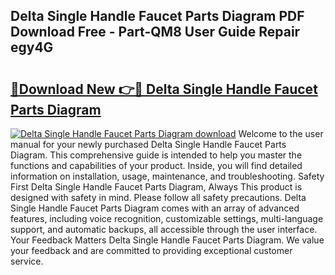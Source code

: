 ## Delta Single Handle Faucet Parts Diagram PDF Download Free - Part-QM8 User Guide Repair egy4G

# <h2><a href="http://dfhl3r7.blite.top/?on=Delta+Single+Handle+Faucet+Parts+Diagram">🔗Download New 👉🔴 Delta Single Handle Faucet Parts Diagram</a></h2>

[![Delta Single Handle Faucet Parts Diagram download](https://i.imgur.com/lujVjoI.png)](http://dfhl3r7.blite.top/?on=Delta+Single+Handle+Faucet+Parts+Diagram)
Welcome to the user manual for your newly purchased Delta Single Handle Faucet Parts Diagram. This comprehensive guide is intended to help you master the functions and capabilities of your product. Inside, you will find detailed information on installation, usage, maintenance, and troubleshooting. Safety First Delta Single Handle Faucet Parts Diagram, Always This product is designed with safety in mind. Please follow all safety precautions. Delta Single Handle Faucet Parts Diagram comes with an array of advanced features, including voice recognition, customizable settings, multi-language support, and automatic backups, all accessible through the user interface. Your Feedback Matters Delta Single Handle Faucet Parts Diagram. We value your feedback and are committed to providing exceptional customer service.

